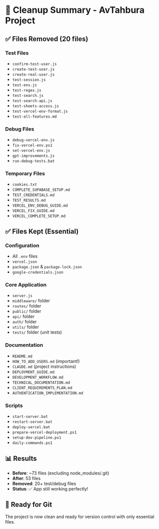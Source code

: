 # 🧹 Cleanup Summary - AvTahbura Project

## ✅ Files Removed (20 files)

### Test Files
- `confirm-test-user.js`
- `create-test-user.js`
- `create-real-user.js`
- `test-session.js`
- `test-env.js`
- `test-regex.js`
- `test-search.js`
- `test-search-api.js`
- `test-sheets-access.js`
- `test-vercel-env-format.js`
- `test-all-features.md`

### Debug Files
- `debug-vercel-env.js`
- `fix-vercel-env.ps1`
- `set-vercel-env.js`
- `gpt-improvements.js`
- `run-debug-tests.bat`

### Temporary Files
- `cookies.txt`
- `COMPLETE_SUPABASE_SETUP.md`
- `TEST_CREDENTIALS.md`
- `TEST_RESULTS.md`
- `VERCEL_ENV_DEBUG_GUIDE.md`
- `VERCEL_FIX_GUIDE.md`
- `VERCEL_COMPLETE_SETUP.md`

## ✅ Files Kept (Essential)

### Configuration
- All `.env` files
- `vercel.json`
- `package.json` & `package-lock.json`
- `google-credentials.json`

### Core Application
- `server.js`
- `middleware/` folder
- `routes/` folder
- `public/` folder
- `api/` folder
- `auth/` folder
- `utils/` folder
- `tests/` folder (unit tests)

### Documentation
- `README.md`
- `HOW_TO_ADD_USERS.md` (important!)
- `CLAUDE.md` (project instructions)
- `DEPLOYMENT_GUIDE.md`
- `DEVELOPMENT_WORKFLOW.md`
- `TECHNICAL_DOCUMENTATION.md`
- `CLIENT_REQUIREMENTS_PLAN.md`
- `AUTHENTICATION_IMPLEMENTATION.md`

### Scripts
- `start-server.bat`
- `restart-server.bat`
- `deploy-vercel.bat`
- `prepare-vercel-deployment.ps1`
- `setup-dev-pipeline.ps1`
- `daily-commands.ps1`

## 📊 Results
- **Before**: ~73 files (excluding node_modules/.git)
- **After**: 53 files
- **Removed**: 20+ test/debug files
- **Status**: ✅ App still working perfectly!

## 🎯 Ready for Git
The project is now clean and ready for version control with only essential files.
